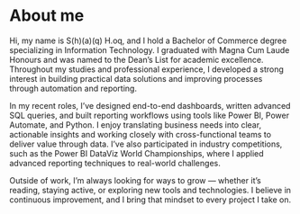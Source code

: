 <h1>About me</h1>

Hi, my name is S(h)(a)(q) H.oq, and I hold a Bachelor of Commerce degree specializing in Information Technology. I graduated with Magna Cum Laude Honours and was named to the Dean’s List for academic excellence. Throughout my studies and professional experience, I developed a strong interest in building practical data solutions and improving processes through automation and reporting.

In my recent roles, I’ve designed end-to-end dashboards, written advanced SQL queries, and built reporting workflows using tools like Power BI, Power Automate, and Python. I enjoy translating business needs into clear, actionable insights and working closely with cross-functional teams to deliver value through data. I’ve also participated in industry competitions, such as the Power BI DataViz World Championships, where I applied advanced reporting techniques to real-world challenges.

Outside of work, I’m always looking for ways to grow — whether it’s reading, staying active, or exploring new tools and technologies. I believe in continuous improvement, and I bring that mindset to every project I take on.
